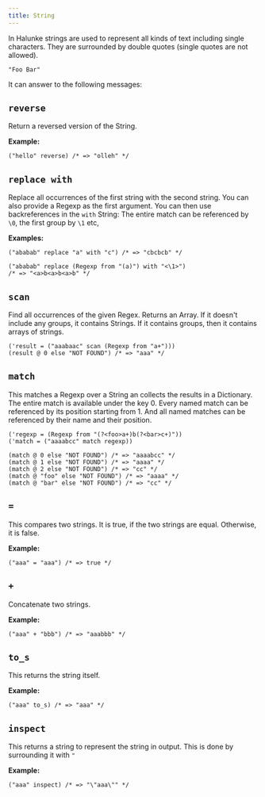 ```yaml
---
title: String
---
```


In Halunke strings are used to represent all kinds of text
including single characters. They are surrounded by double quotes
(single quotes are not allowed).

```
"Foo Bar"
```

It can answer to the following messages:

## `reverse`

Return a reversed version of the String.

**Example:**

```
("hello" reverse) /* => "olleh" */
```

## `replace with`

Replace all occurrences of the first string with the second string. You can
also provide a Regexp as the first argument. You can then use backreferences in
the `with` String: The entire match can be referenced by `\0`, the first group
by `\1` etc,

**Examples:**

```
("ababab" replace "a" with "c") /* => "cbcbcb" */

("ababab" replace (Regexp from "(a)") with "<\1>")
/* => "<a>b<a>b<a>b" */
```

## `scan`

Find all occurrences of the given Regex. Returns an Array. If it doesn't
include any groups, it contains Strings. If it contains groups, then it
contains arrays of strings.

```
('result = ("aaabaac" scan (Regexp from "a+")))
(result @ 0 else "NOT FOUND") /* => "aaa" */
```

## `match`

This matches a Regexp over a String an collects the results in a Dictionary.
The entire match is available under the key 0. Every named match can be
referenced by its position starting from 1. And all named matches can be
referenced by their name and their position.

```
('regexp = (Regexp from "(?<foo>a+)b(?<bar>c+)"))
('match = ("aaaabcc" match regexp))

(match @ 0 else "NOT FOUND") /* => "aaaabcc" */
(match @ 1 else "NOT FOUND") /* => "aaaa" */
(match @ 2 else "NOT FOUND") /* => "cc" */
(match @ "foo" else "NOT FOUND") /* => "aaaa" */
(match @ "bar" else "NOT FOUND") /* => "cc" */
```

## `=`

This compares two strings. It is true, if the two strings are equal. Otherwise,
it is false.

**Example:**

```
("aaa" = "aaa") /* => true */
```

## `+`

Concatenate two strings.

**Example:**

```
("aaa" + "bbb") /* => "aaabbb" */
```

## `to_s`

This returns the string itself.

**Example:**

```
("aaa" to_s) /* => "aaa" */
```

## `inspect`

This returns a string to represent the string in output. This is done by surrounding it with `"`

**Example:**

```
("aaa" inspect) /* => "\"aaa\"" */
```
